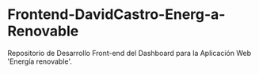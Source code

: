 # Frontend-DavidCastro-Energ-a-Renovable
Repositorio de Desarrollo Front-end del Dashboard para la Aplicación Web 'Energía renovable'.
